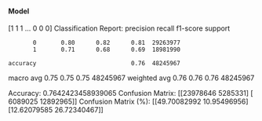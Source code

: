#### Model
[1 1 1 ... 0 0 0]
Classification Report:
              precision    recall  f1-score   support

           0       0.80      0.82      0.81  29263977
           1       0.71      0.68      0.69  18981990

    accuracy                           0.76  48245967
   macro avg       0.75      0.75      0.75  48245967
weighted avg       0.76      0.76      0.76  48245967

Accuracy: 0.7642423458939065
Confusion Matrix:
[[23978646  5285331]
 [ 6089025 12892965]]
Confusion Matrix (%):
[[49.70082992 10.95496956]
 [12.62079585 26.72340467]]
